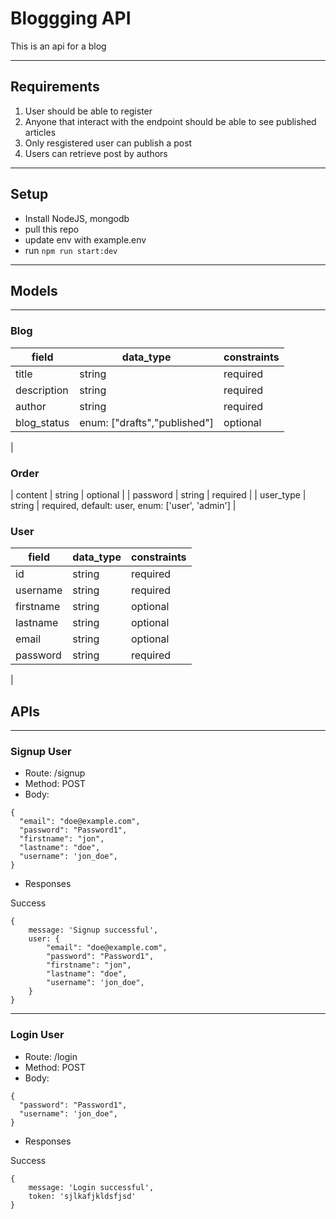# Bloggging API
This is an api for a blog

---

## Requirements

1. User should be able to register 
2. Anyone that interact with the endpoint should be able to see published articles
3. Only resgistered user can publish a post
4. Users can retrieve post by authors
---
## Setup
- Install NodeJS, mongodb
- pull this repo
- update env with example.env
- run `npm run start:dev`

---


## Models
---

### Blog
| field  |  data_type | constraints  |
|---|---|---|
|  title |  string |  required |
|  description |  string |  required |
|  author | string  |  required|
|  blog_status  |  enum: ["drafts","published"] |  optional  |
| 


### Order
| content     | string  |  optional |
|  password |   string |  required  |
|  user_type |  string |  required, default: user, enum: ['user', 'admin'] |

### User
| field  |  data_type | constraints  |
|---|---|---|
|  id |  string |  required |
|  username |  string |  required |
|  firstname | string  |  optional|
|  lastname  |  string |  optional  |
|  email     | string  |  optional |
|  password |   string |  required  |
|



## APIs
---

### Signup User

- Route: /signup
- Method: POST
- Body: 
```
{
  "email": "doe@example.com",
  "password": "Password1",
  "firstname": "jon",
  "lastname": "doe",
  "username": 'jon_doe",
}
```

- Responses

Success
```
{
    message: 'Signup successful',
    user: {
        "email": "doe@example.com",
        "password": "Password1",
        "firstname": "jon",
        "lastname": "doe",
        "username": 'jon_doe",
    }
}
```
---
### Login User

- Route: /login
- Method: POST
- Body: 
```
{
  "password": "Password1",
  "username": 'jon_doe",
}
```

- Responses

Success
```
{
    message: 'Login successful',
    token: 'sjlkafjkldsfjsd'
}
```
